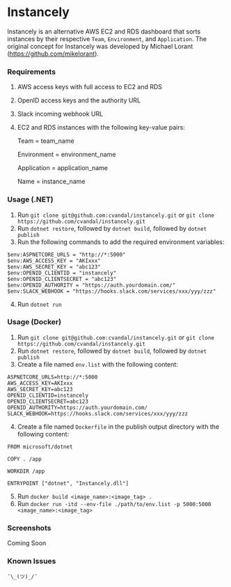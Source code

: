 # Instancely

Instancely is an alternative AWS EC2 and RDS dashboard that sorts instances by their respective `Team`, `Environment`, and `Application`. The original concept for Instancely was developed by Michael Lorant (https://github.com/mikelorant).

### Requirements
1. AWS access keys with full access to EC2 and RDS
2. OpenID access keys and the authority URL
3. Slack incoming webhook URL
2. EC2 and RDS instances with the following key-value pairs:

   Team = team_name

   Environment = environment_name

   Application = application_name
   
   Name = instance_name

### Usage (.NET)
1. Run `git clone git@github.com:cvandal/instancely.git` or `git clone https://github.com/cvandal/instancely.git`
2. Run `dotnet restore`, followed by `dotnet build`, followed by `dotnet publish`
3. Run the following commands to add the required environment variables:
```
$env:ASPNETCORE_URLS = "http://*:5000"
$env:AWS_ACCESS_KEY = "AKIxxx"
$env:AWS_SECRET_KEY = "abc123"
$env:OPENID_CLIENTID = "instancely"
$env:OPENID_CLIENTSECRET = "abc123"
$env:OPENID_AUTHORITY = "https://auth.yourdomain.com/"
$env:SLACK_WEBHOOK = "https://hooks.slack.com/services/xxx/yyy/zzz"
```
4. Run `dotnet run`

### Usage (Docker)
1. Run `git clone git@github.com:cvandal/instancely.git` or `git clone https://github.com/cvandal/instancely.git`
2. Run `dotnet restore`, followed by `dotnet build`, followed by `dotnet publish`
3. Create a file named `env.list` with the following content:
```
ASPNETCORE_URLS=http://*:5000
AWS_ACCESS_KEY=AKIxxx
AWS_SECRET_KEY=abc123
OPENID_CLIENTID=instancely
OPENID_CLIENTSECRET=abc123
OPENID_AUTHORITY=https://auth.yourdomain.com/
SLACK_WEBHOOK=https://hooks.slack.com/services/xxx/yyy/zzz
```
4. Create a file named `Dockerfile` in the publish output directory with the following content:
```
FROM microsoft/dotnet

COPY . /app

WORKDIR /app

ENTRYPOINT ["dotnet", "Instancely.dll"]
```
5. Run `docker build <image_name>:<image_tag> .`
6. Run `docker run -itd --env-file ./path/to/env.list -p 5000:5000 <image_name>:<image_tag>`

### Screenshots
Coming Soon

### Known Issues
`¯\_(ツ)_/¯`
